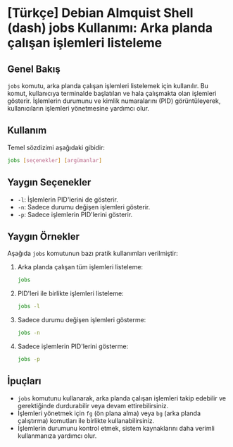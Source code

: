 # [Türkçe] Debian Almquist Shell (dash) jobs Kullanımı: Arka planda çalışan işlemleri listeleme

## Genel Bakış
`jobs` komutu, arka planda çalışan işlemleri listelemek için kullanılır. Bu komut, kullanıcıya terminalde başlatılan ve hala çalışmakta olan işlemleri gösterir. İşlemlerin durumunu ve kimlik numaralarını (PID) görüntüleyerek, kullanıcıların işlemleri yönetmesine yardımcı olur.

## Kullanım
Temel sözdizimi aşağıdaki gibidir:

```bash
jobs [seçenekler] [argümanlar]
```

## Yaygın Seçenekler
- `-l`: İşlemlerin PID'lerini de gösterir.
- `-n`: Sadece durumu değişen işlemleri gösterir.
- `-p`: Sadece işlemlerin PID'lerini gösterir.

## Yaygın Örnekler
Aşağıda `jobs` komutunun bazı pratik kullanımları verilmiştir:

1. Arka planda çalışan tüm işlemleri listeleme:
   ```bash
   jobs
   ```

2. PID'leri ile birlikte işlemleri listeleme:
   ```bash
   jobs -l
   ```

3. Sadece durumu değişen işlemleri gösterme:
   ```bash
   jobs -n
   ```

4. Sadece işlemlerin PID'lerini gösterme:
   ```bash
   jobs -p
   ```

## İpuçları
- `jobs` komutunu kullanarak, arka planda çalışan işlemleri takip edebilir ve gerektiğinde durdurabilir veya devam ettirebilirsiniz.
- İşlemleri yönetmek için `fg` (ön plana alma) veya `bg` (arka planda çalıştırma) komutları ile birlikte kullanabilirsiniz.
- İşlemlerin durumunu kontrol etmek, sistem kaynaklarını daha verimli kullanmanıza yardımcı olur.